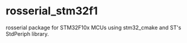 # rosserial_stm32f1
rosserial package for STM32F10x MCUs using stm32_cmake and ST's StdPeriph library.
